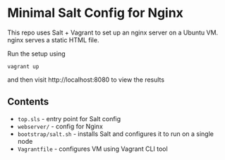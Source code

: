 # Minimal Salt Config for Nginx

This repo uses Salt + Vagrant to set up an nginx server on a Ubuntu VM. nginx serves a static HTML file.

Run the setup using
```
vagrant up
```

and then visit http://localhost:8080 to view the results

## Contents

* `top.sls` - entry point for Salt config
* `webserver/` - config for Nginx
* `bootstrap/salt.sh` - installs Salt and configures it to run on a single node
* `Vagrantfile` - configures VM using Vagrant CLI tool
